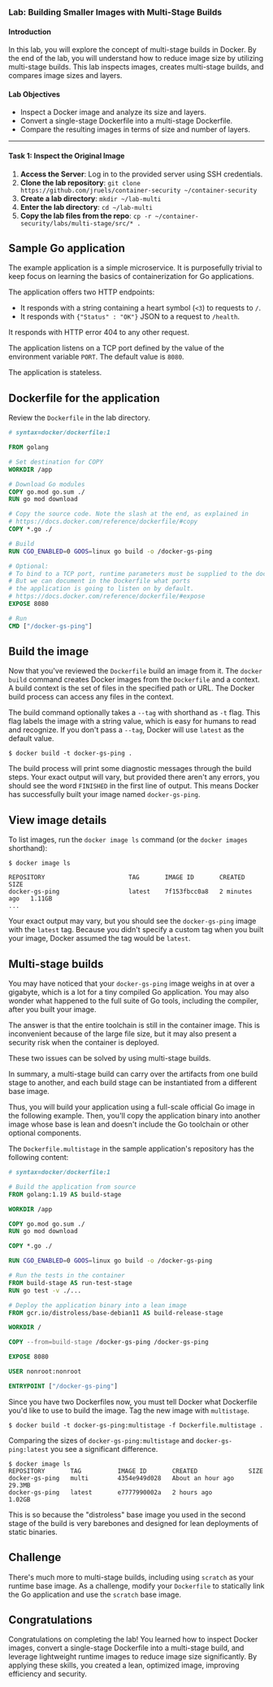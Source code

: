### Lab: Building Smaller Images with Multi-Stage Builds 

#### **Introduction**
In this lab, you will explore the concept of multi-stage builds in Docker. By the end of the lab, you will understand how to reduce image size by utilizing multi-stage builds. This lab inspects images, creates multi-stage builds, and compares image sizes and layers.

#### **Lab Objectives**
- Inspect a Docker image and analyze its size and layers.
- Convert a single-stage Dockerfile into a multi-stage Dockerfile.
- Compare the resulting images in terms of size and number of layers.

---

#### **Task 1: Inspect the Original Image**
1. **Access the Server**: Log in to the provided server using SSH credentials.
2. **Clone the lab repository**: `git clone https://github.com/jruels/container-security ~/container-security`
3. **Create a lab directory**: `mkdir ~/lab-multi`
4. **Enter the lab directory**: `cd ~/lab-multi`
5. **Copy the lab files from the repo**: `cp -r ~/container-security/labs/multi-stage/src/* .`



## Sample Go application

The example application is a simple microservice. It is purposefully trivial to keep focus on learning the basics of containerization for Go applications.

The application offers two HTTP endpoints:

- It responds with a string containing a heart symbol (`<3`) to requests to `/`.
- It responds with `{"Status" : "OK"}` JSON to a request to `/health`.

It responds with HTTP error 404 to any other request.

The application listens on a TCP port defined by the value of the environment variable `PORT`. The default value is `8080`.

The application is stateless.



## Dockerfile for the application

Review the `Dockerfile` in the lab directory. 

```dockerfile
# syntax=docker/dockerfile:1

FROM golang

# Set destination for COPY
WORKDIR /app

# Download Go modules
COPY go.mod go.sum ./
RUN go mod download

# Copy the source code. Note the slash at the end, as explained in
# https://docs.docker.com/reference/dockerfile/#copy
COPY *.go ./

# Build
RUN CGO_ENABLED=0 GOOS=linux go build -o /docker-gs-ping

# Optional:
# To bind to a TCP port, runtime parameters must be supplied to the docker command.
# But we can document in the Dockerfile what ports
# the application is going to listen on by default.
# https://docs.docker.com/reference/dockerfile/#expose
EXPOSE 8080

# Run
CMD ["/docker-gs-ping"]
```



## Build the image

Now that you've reviewed the `Dockerfile` build an image from it. The `docker build` command creates Docker images from the `Dockerfile` and a context. A build context is the set of files in the specified path or URL. The Docker build process can access any files in the context.

The build command optionally takes a `--tag` with shorthand as `-t`  flag. This flag labels the image with a string value, which is easy for humans to read and recognize. If you don't pass a `--tag`, Docker will use `latest` as the default value.



```console
$ docker build -t docker-gs-ping .
```

The build process will print some diagnostic messages through the build steps. Your exact output will vary, but provided there aren't any errors, you should see the word `FINISHED` in the first line of output. This means Docker has successfully built your image named `docker-gs-ping`.



## View image details

To list images, run the `docker image ls` command (or the `docker images` shorthand):



```console
$ docker image ls

REPOSITORY                       TAG       IMAGE ID       CREATED         SIZE
docker-gs-ping                   latest    7f153fbcc0a8   2 minutes ago   1.11GB
...
```

Your exact output may vary, but you should see the `docker-gs-ping` image with the `latest` tag. Because you didn't specify a custom tag when you built your image, Docker assumed the tag would be `latest`.



## Multi-stage builds

You may have noticed that your `docker-gs-ping` image weighs in at over a gigabyte, which is a lot for a tiny compiled Go application. You may also wonder what happened to the full suite of Go tools, including the compiler, after you built your image.

The answer is that the entire toolchain is still in the container image. This is inconvenient because of the large file size, but it may also present a security risk when the container is deployed.

These two issues can be solved by using multi-stage builds.

In summary, a multi-stage build can carry over the artifacts from one build stage to another, and each build stage can be instantiated from a different base image.

Thus, you will build your application using a full-scale official Go image in the following example. Then, you'll copy the application binary into another image whose base is lean and doesn't include the Go toolchain or other optional components.

The `Dockerfile.multistage` in the sample application's repository has the following content:



```dockerfile
# syntax=docker/dockerfile:1

# Build the application from source
FROM golang:1.19 AS build-stage

WORKDIR /app

COPY go.mod go.sum ./
RUN go mod download

COPY *.go ./

RUN CGO_ENABLED=0 GOOS=linux go build -o /docker-gs-ping

# Run the tests in the container
FROM build-stage AS run-test-stage
RUN go test -v ./...

# Deploy the application binary into a lean image
FROM gcr.io/distroless/base-debian11 AS build-release-stage

WORKDIR /

COPY --from=build-stage /docker-gs-ping /docker-gs-ping

EXPOSE 8080

USER nonroot:nonroot

ENTRYPOINT ["/docker-gs-ping"]
```

Since you have two Dockerfiles now, you must tell Docker what Dockerfile you'd like to use to build the image. Tag the new image with `multistage`. 



```console
$ docker build -t docker-gs-ping:multistage -f Dockerfile.multistage .
```

Comparing the sizes of `docker-gs-ping:multistage` and `docker-gs-ping:latest` you see a significant difference.



```console
$ docker image ls
REPOSITORY       TAG          IMAGE ID       CREATED              SIZE
docker-gs-ping   multi        4354e949d028   About an hour ago    29.3MB
docker-gs-ping   latest       e7777990002a   2 hours ago          1.02GB
```

This is so because the "distroless" base image you used in the second stage of the build is very barebones and designed for lean deployments of static binaries.



## Challenge

There's much more to multi-stage builds, including using `scratch` as your runtime base image. As a challenge, modify your `Dockerfile` to statically link the Go application and use the `scratch` base image. 



## Congratulations

Congratulations on completing the lab! You learned how to inspect Docker images, convert a single-stage Dockerfile into a multi-stage build, and leverage lightweight runtime images to reduce image size significantly. By applying these skills, you created a lean, optimized image, improving efficiency and security. 
